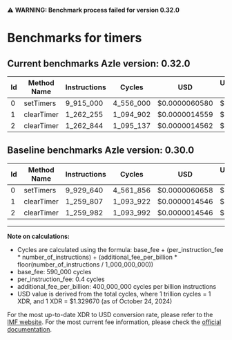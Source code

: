 ⚠️ **WARNING: Benchmark process failed for version 0.32.0**

# Benchmarks for timers

## Current benchmarks Azle version: 0.32.0

| Id  | Method Name | Instructions | Cycles    | USD           | USD/Million Calls | Change                             |
| --- | ----------- | ------------ | --------- | ------------- | ----------------- | ---------------------------------- |
| 0   | setTimers   | 9_915_000    | 4_556_000 | $0.0000060580 | $6.05             | <font color="green">-14_640</font> |
| 1   | clearTimer  | 1_262_255    | 1_094_902 | $0.0000014559 | $1.45             | <font color="red">+2_448</font>    |
| 2   | clearTimer  | 1_262_844    | 1_095_137 | $0.0000014562 | $1.45             | <font color="red">+2_862</font>    |

## Baseline benchmarks Azle version: 0.30.0

| Id  | Method Name | Instructions | Cycles    | USD           | USD/Million Calls |
| --- | ----------- | ------------ | --------- | ------------- | ----------------- |
| 0   | setTimers   | 9_929_640    | 4_561_856 | $0.0000060658 | $6.06             |
| 1   | clearTimer  | 1_259_807    | 1_093_922 | $0.0000014546 | $1.45             |
| 2   | clearTimer  | 1_259_982    | 1_093_992 | $0.0000014546 | $1.45             |

---

**Note on calculations:**

- Cycles are calculated using the formula: base_fee + (per_instruction_fee \* number_of_instructions) + (additional_fee_per_billion \* floor(number_of_instructions / 1_000_000_000))
- base_fee: 590_000 cycles
- per_instruction_fee: 0.4 cycles
- additional_fee_per_billion: 400_000_000 cycles per billion instructions
- USD value is derived from the total cycles, where 1 trillion cycles = 1 XDR, and 1 XDR = $1.329670 (as of October 24, 2024)

For the most up-to-date XDR to USD conversion rate, please refer to the [IMF website](https://www.imf.org/external/np/fin/data/rms_sdrv.aspx).
For the most current fee information, please check the [official documentation](https://internetcomputer.org/docs/current/developer-docs/gas-cost#execution).
